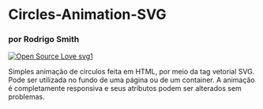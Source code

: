 # Circles-Animation-SVG
### por Rodrigo Smith
[![Open Source Love svg1](https://badges.frapsoft.com/os/v1/open-source.svg?v=103)](https://github.com/ellerbrock/open-source-badges/)

Simples animação de círculos feita em HTML, por meio da tag vetorial SVG. Pode ser utilizada no 
fundo de uma página ou de um container. A animação é completamente responsiva e seus atributos
podem ser alterados sem problemas.
